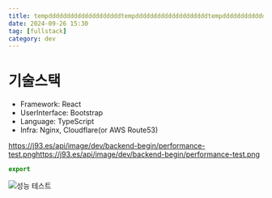 ```yaml
---
title: tempddddddddddddddddddddtempddddddddddddddddddddtempdddddddddddddddddddd
date: 2024-09-26 15:30
tag: [fullstack]
category: dev
---
```


# 기술스택

- Framework: React
- UserInterface: Bootstrap
- Language: TypeScript
- Infra: Nginx, Cloudflare(or AWS Route53)

https://j93.es/api/image/dev/backend-begin/performance-test.pnghttps://j93.es/api/image/dev/backend-begin/performance-test.png

```typescript
export
```

![성능 테스트](https://j93.es/api/image/dev/backend-begin/performance-test.png)
